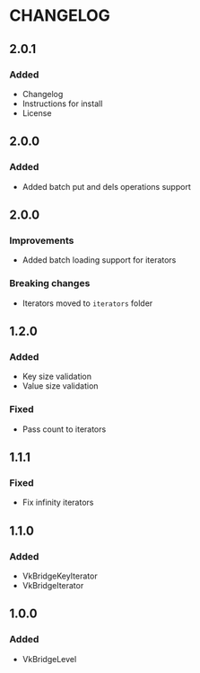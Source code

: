 # CHANGELOG

## 2.0.1
### Added
- Changelog
- Instructions for install 
- License

## 2.0.0
### Added
- Added batch put and dels operations support

## 2.0.0
### Improvements
- Added batch loading support for iterators
### Breaking changes
- Iterators moved to `iterators` folder

## 1.2.0
### Added
- Key size validation
- Value size validation

### Fixed
- Pass count to iterators

## 1.1.1
### Fixed
- Fix infinity iterators

## 1.1.0
### Added
- VkBridgeKeyIterator
- VkBridgeIterator

## 1.0.0
### Added
- VkBridgeLevel
